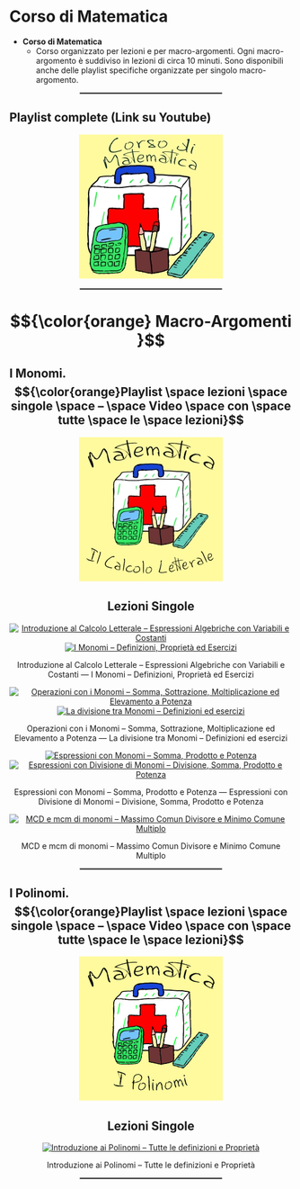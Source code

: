 # **Corso di Matematica**

 - **Corso di Matematica**
   - Corso organizzato per lezioni e per macro-argomenti. Ogni macro-argomento è suddiviso in lezioni di circa 10 minuti. Sono disponibili anche delle playlist specifiche organizzate per singolo macro-argomento.
<!---
 - **Matematica tutto d’un fiato**
   - Video completi di ogni macro-argomento in cui sono messe assieme e in modo ordinato tutte le lezioni
 - **Matematica – Flashcards (Tablet o Smartphone)**
   - Serie di video “shorts” ricavati dalle lezioni. Sono video di durata inferiore al minuto (**flashcards**) che possono essere scorsi velocemente allo scopo di facilitare il ripasso o semplicemente per curiosità. Sono disponibili anche delle playlist specifiche organizzate per singolo macro-argomento.
-->

<div align="center">
  <hr style="width: 50%; border: 1px solid #808080;">
</div>

## **Playlist complete (Link su Youtube)**

<div align="center">
  <a href="https://www.youtube.com/watch?v=0QJpb6LIIXU&list=PL8nSPrZb28LTSu1J31xi9YcS6sVTcyD2C">
    <img src="./Immagini/Corso_di_Matematica_256.jpg" alt="Corso di Matematica">
  </a>
  <!---
  <a href="https://www.youtube.com/watch?v=K4gf_YanKFk&list=PL8nSPrZb28LTqfTAoRUl4sg6rCbrL2gwE">
    <img src="./Immagini/Matematica_tutto_ d_un_fiato_256.jpg" alt="Matematica tutto d'un fiato">
  </a>
  <a href="https://www.youtube.com/playlist?list=PL8nSPrZb28LQ7NziB90W2tDkpI6NlpMVI">
    <img src="./Immagini/Matematica_Shorts_256.jpg" alt="Flashcards Corso di Matematica">
  </a>
  -->
</div>

<div align="center">
  <hr style="width: 50%; border: 1px solid #808080;">
</div>

#  **$${\color{orange} Macro-Argomenti }$$**

## **I Monomi. $${\color{orange}Playlist \space lezioni \space singole \space – \space Video \space con \space tutte \space le \space lezioni}$$**

<div align="center">
  <a href="https://www.youtube.com/watch?v=RRfM4uULU1I&list=PL8nSPrZb28LR20HbXb1t_Jp6M11QfAqKF">
    <img src="./Immagini/10_Il_Calcolo_Letterale.jpg" alt="I Monomi">
  </a>
</div>

<div align="center">
  <h2>Lezioni Singole</h2>
</div>

<div align="center">
  <a href="https://www.youtube.com/watch?v=RRfM4uULU1I&list=PL8nSPrZb28LR20HbXb1t_Jp6M11QfAqKF">
    <img src="https://i.ytimg.com/vi/RRfM4uULU1I/maxresdefault.jpg" alt="Introduzione al Calcolo Letterale – Espressioni Algebriche con Variabili e Costanti" height="256">
  </a>

  <a href="https://www.youtube.com/watch?v=Z7LHcoyBsKY&list=PL8nSPrZb28LR20HbXb1t_Jp6M11QfAqKF">
    <img src="https://i.ytimg.com/vi/Z7LHcoyBsKY/maxresdefault.jpg" alt="I Monomi – Definizioni, Proprietà ed Esercizi" height="256">
  </a>

  <p>Introduzione al Calcolo Letterale – Espressioni Algebriche con Variabili e Costanti — I Monomi – Definizioni, Proprietà ed Esercizi</p>

  <a href="https://www.youtube.com/watch?v=D8UVOzwq45w&list=PL8nSPrZb28LR20HbXb1t_Jp6M11QfAqKF">
    <img src="https://i.ytimg.com/vi/D8UVOzwq45w/maxresdefault.jpg" alt="Operazioni con i Monomi – Somma, Sottrazione, Moltiplicazione ed Elevamento a Potenza" height="256">
  </a>

  <a href="https://www.youtube.com/watch?v=12euplzSZkQ&list=PL8nSPrZb28LR20HbXb1t_Jp6M11QfAqKF">
    <img src="https://i.ytimg.com/vi/12euplzSZkQ/maxresdefault.jpg" alt="La divisione tra Monomi – Definizioni ed esercizi" height="256">
  </a>

  <p>Operazioni con i Monomi – Somma, Sottrazione, Moltiplicazione ed Elevamento a Potenza — La divisione tra Monomi – Definizioni ed esercizi</p>

  <a href="https://www.youtube.com/watch?v=0QJpb6LIIXU&list=PL8nSPrZb28LR20HbXb1t_Jp6M11QfAqKF">
    <img src="https://i.ytimg.com/vi/0QJpb6LIIXU/maxresdefault.jpg" alt="Espressioni con Monomi – Somma, Prodotto e Potenza" height="256">
  </a>

  <a href="https://www.youtube.com/watch?v=RF4U6lnFMww&list=PL8nSPrZb28LR20HbXb1t_Jp6M11QfAqKF">
    <img src="https://i.ytimg.com/vi/RF4U6lnFMww/maxresdefault.jpg" alt="Espressioni con Divisione di Monomi – Divisione, Somma, Prodotto e Potenza" height="256">
  </a>

  <p>Espressioni con Monomi – Somma, Prodotto e Potenza — Espressioni con Divisione di Monomi – Divisione, Somma, Prodotto e Potenza</p>

  <a href="https://www.youtube.com/watch?v=JzUKzXorN4g&list=PL8nSPrZb28LR20HbXb1t_Jp6M11QfAqKF">
    <img src="https://i.ytimg.com/vi/JzUKzXorN4g/maxresdefault.jpg" alt="MCD e mcm di monomi – Massimo Comun Divisore e Minimo Comune Multiplo" height="256">
  </a>

  <p>MCD e mcm di monomi – Massimo Comun Divisore e Minimo Comune Multiplo</p>
</div>

<div align="center">
  <hr style="width: 50%; border: 1px solid #808080;">
</div>

## **I Polinomi. $${\color{orange}Playlist \space lezioni \space singole \space – \space Video \space con \space tutte \space le \space lezioni}$$**

<div align="center">
  <a href="https://www.youtube.com/watch?v=0iwHSe4Ey88&list=PL8nSPrZb28LS765a0AyGUgwQEc2gwGV-o">
    <img src="./Immagini/20_I_Polinomi.jpg" alt="I Polinomi">
  </a>
</div>

<div align="center">
  <h2>Lezioni Singole</h2>
</div>

<div align="center">
  <a href="https://www.youtube.com/watch?v=0iwHSe4Ey88&list=PL8nSPrZb28LS765a0AyGUgwQEc2gwGV-o">
    <img src="https://i.ytimg.com/vi/0iwHSe4Ey88/maxresdefault.jpg" alt="Introduzione ai Polinomi – Tutte le definizioni e Proprietà" height="256">
  </a>

  <p>Introduzione ai Polinomi – Tutte le definizioni e Proprietà</p>
</div>

<div align="center">
  <hr style="width: 50%; border: 1px solid #808080;">
</div>
